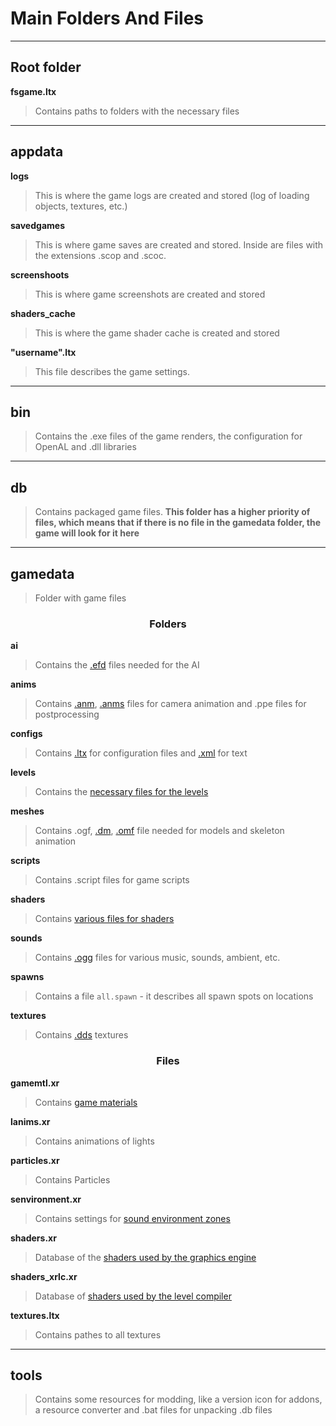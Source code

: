 # Main Folders And Files

___

## Root folder

**fsgame.ltx**

> Contains paths to folders with the necessary files

___

## appdata

**logs**

> This is where the game logs are created and stored (log of loading objects, textures, etc.)

**savedgames**

> This is where game saves are created and stored. Inside are files with the extensions .scop and .scoc.

**screenshoots**

> This is where game screenshots are created and stored

**shaders_cache**

> This is where the game shader cache is created and stored

**"username".ltx**

> This file describes the game settings.

___

## bin

> Contains the .exe files of the game renders, the configuration for OpenAL and .dll libraries

___

## db

> Contains packaged game files. **This folder has a higher priority of files, which means that if there is no file in the gamedata folder, the game will look for it here**

___

## gamedata

> Folder with game files

### <center>Folders</center>

**ai**

> Contains the [.efd](file-formats/index.html#efd-evaluation-function-data) files needed for the AI

**anims**

> Contains [.anm](file-formats/index.html#anm-animated-paths), [.anms](file-formats/index.html#anm-animated-paths) files for camera animation and .ppe files for postprocessing

**configs**

> Contains [.ltx](file-formats/index.html#ltx-files) for configuration files and [.xml](file-formats/index.html#xml-files) for text

**levels**

> Contains the [necessary files for the levels](file-formats/index.html#game-level)

**meshes**

> Contains .ogf, [.dm](file-formats/index.html#dm-detail-model), [.omf](file-formats/index.html#omf-open-motions-format) file needed for models and skeleton animation

**scripts**

> Contains .script files for game scripts

**shaders**

> Contains [various files for shaders](file-formats/index.html#shaders)

**sounds**

> Contains [.ogg](file-formats/index.html#ogg) files for various music, sounds, ambient, etc.

**spawns**

> Contains a file `all.spawn` - it describes all spawn spots on locations

**textures**

> Contains [.dds](file-formats/index.html#dds-directdraw-surface) textures

### <center>Files</center>

**gamemtl.xr**

> Contains [game materials](../shaders/shaders-list/materials-list.md)

**lanims.xr**

> Contains animations of lights

**particles.xr**

> Contains Particles

**senvironment.xr**

> Contains settings for [sound environment zones](../sound/sound-environments-list.md)

**shaders.xr**

> Database of the [shaders used by the graphics engine](../shaders/shaders-list/shaders-list.md)

**shaders_xrlc.xr**

> Database of [shaders used by the level compiler](../shaders/shaders-list/compiler-shaders-list.md)

**textures.ltx**

> Contains pathes to all textures

___

## tools

> Contains some resources for modding, like a version icon for addons, a resource converter and .bat files for unpacking .db files
